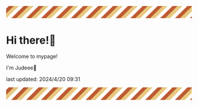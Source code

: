 <!-- Header image -->
<img src="./pokemon/pokemon_35.png" width="1000">

# Hi there!👋

Welcome to mypage!

I'm Judeee🐷

last updated: 2024/4/20 09:31

<!-- Footer image -->
<img src="./pokemon/pokemon_35.png" width="1000">
